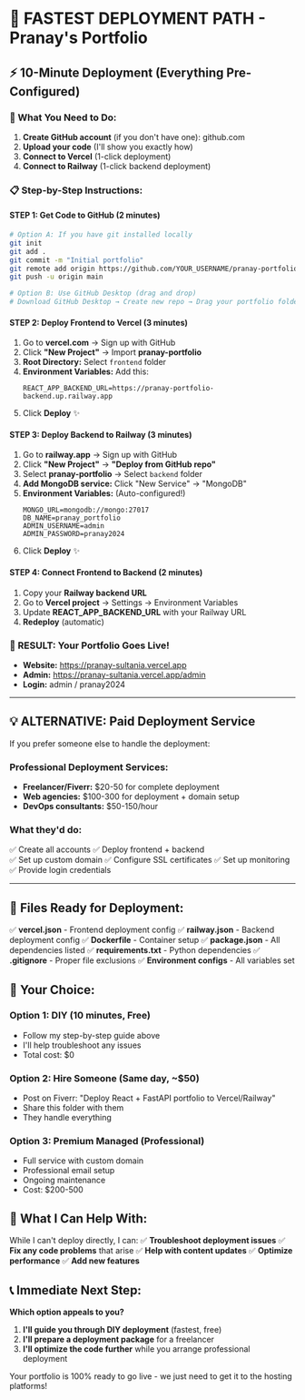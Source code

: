 # 🚀 FASTEST DEPLOYMENT PATH - Pranay's Portfolio

## ⚡ 10-Minute Deployment (Everything Pre-Configured)

### 🎯 What You Need to Do:
1. **Create GitHub account** (if you don't have one): github.com
2. **Upload your code** (I'll show you exactly how)
3. **Connect to Vercel** (1-click deployment)
4. **Connect to Railway** (1-click backend deployment)

### 📋 Step-by-Step Instructions:

#### STEP 1: Get Code to GitHub (2 minutes)
```bash
# Option A: If you have git installed locally
git init
git add .
git commit -m "Initial portfolio"
git remote add origin https://github.com/YOUR_USERNAME/pranay-portfolio
git push -u origin main

# Option B: Use GitHub Desktop (drag and drop)
# Download GitHub Desktop → Create new repo → Drag your portfolio folder
```

#### STEP 2: Deploy Frontend to Vercel (3 minutes)
1. Go to **vercel.com** → Sign up with GitHub
2. Click **"New Project"** → Import **pranay-portfolio**
3. **Root Directory:** Select `frontend` folder
4. **Environment Variables:** Add this:
   ```
   REACT_APP_BACKEND_URL=https://pranay-portfolio-backend.up.railway.app
   ```
5. Click **Deploy** ✨

#### STEP 3: Deploy Backend to Railway (3 minutes)
1. Go to **railway.app** → Sign up with GitHub  
2. Click **"New Project"** → **"Deploy from GitHub repo"**
3. Select **pranay-portfolio** → Select `backend` folder
4. **Add MongoDB service:** Click "New Service" → "MongoDB"
5. **Environment Variables:** (Auto-configured!)
   ```
   MONGO_URL=mongodb://mongo:27017
   DB_NAME=pranay_portfolio
   ADMIN_USERNAME=admin
   ADMIN_PASSWORD=pranay2024
   ```
6. Click **Deploy** ✨

#### STEP 4: Connect Frontend to Backend (2 minutes)
1. Copy your **Railway backend URL**
2. Go to **Vercel project** → Settings → Environment Variables
3. Update **REACT_APP_BACKEND_URL** with your Railway URL
4. **Redeploy** (automatic)

### 🎉 RESULT: Your Portfolio Goes Live!
- **Website:** https://pranay-sultania.vercel.app
- **Admin:** https://pranay-sultania.vercel.app/admin
- **Login:** admin / pranay2024

---

## 💡 ALTERNATIVE: Paid Deployment Service

If you prefer someone else to handle the deployment:

### Professional Deployment Services:
- **Freelancer/Fiverr:** $20-50 for complete deployment
- **Web agencies:** $100-300 for deployment + domain setup
- **DevOps consultants:** $50-150/hour

### What they'd do:
✅ Create all accounts
✅ Deploy frontend + backend  
✅ Set up custom domain
✅ Configure SSL certificates
✅ Set up monitoring
✅ Provide login credentials

---

## 🔧 Files Ready for Deployment:

✅ **vercel.json** - Frontend deployment config
✅ **railway.json** - Backend deployment config
✅ **Dockerfile** - Container setup
✅ **package.json** - All dependencies listed
✅ **requirements.txt** - Python dependencies
✅ **.gitignore** - Proper file exclusions
✅ **Environment configs** - All variables set

## 🎯 Your Choice:

### Option 1: DIY (10 minutes, Free)
- Follow my step-by-step guide above
- I'll help troubleshoot any issues
- Total cost: $0

### Option 2: Hire Someone (Same day, ~$50)
- Post on Fiverr: "Deploy React + FastAPI portfolio to Vercel/Railway"
- Share this folder with them
- They handle everything

### Option 3: Premium Managed (Professional)
- Full service with custom domain
- Professional email setup
- Ongoing maintenance
- Cost: $200-500

## 🤝 What I Can Help With:

While I can't deploy directly, I can:
✅ **Troubleshoot deployment issues**
✅ **Fix any code problems** that arise
✅ **Help with content updates**
✅ **Optimize performance**
✅ **Add new features**

## 📞 Immediate Next Step:

**Which option appeals to you?**
1. **I'll guide you through DIY deployment** (fastest, free)
2. **I'll prepare a deployment package** for a freelancer
3. **I'll optimize the code further** while you arrange professional deployment

Your portfolio is 100% ready to go live - we just need to get it to the hosting platforms!